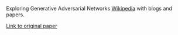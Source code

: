Exploring Generative Adversarial Networks [Wikipedia](https://en.wikipedia.org/wiki/Generative_adversarial_network) with blogs and papers.

[Link to original paper](https://papers.nips.cc/paper/5423-generative-adversarial-nets.pdf)
